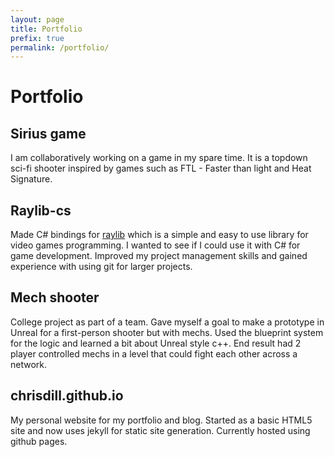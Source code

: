 ```yaml
---
layout: page
title: Portfolio
prefix: true
permalink: /portfolio/
---
```


# Portfolio

## Sirius game

I am collaboratively working on a game in my spare time. It is a topdown sci-fi shooter inspired by games such as FTL - Faster than light and Heat Signature.

## Raylib-cs

Made C# bindings for [raylib](https://www.raylib.com) which is a simple and easy to use library for video games programming. I wanted to see if I could use it with C# for game development. Improved my project management skills and gained experience with using git for larger projects.

## Mech shooter

College project as part of a team. Gave myself a goal to make a prototype in Unreal for a first-person shooter but with mechs. Used the blueprint system for the logic and learned a bit about Unreal style c++. End result had 2 player controlled mechs in a level that could fight each other across a network.

## chrisdill.github.io

My personal website for my portfolio and blog.
Started as a basic HTML5 site and now uses jekyll for static site generation.
Currently hosted using github pages.
